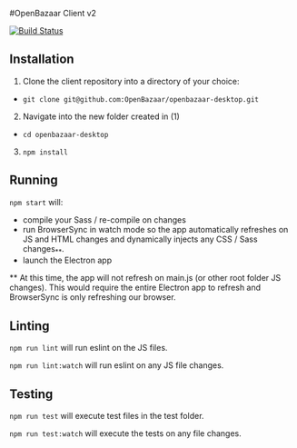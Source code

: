 #OpenBazaar Client v2

[![Build Status](https://travis-ci.org/OpenBazaar/openbazaar-desktop.svg)](https://travis-ci.org/OpenBazaar/openbazaar-desktop)

Installation
------------

1. Clone the client repository into a directory of your choice:
  - `git clone git@github.com:OpenBazaar/openbazaar-desktop.git`
2. Navigate into the new folder created in (1)
  - `cd openbazaar-desktop`
3. `npm install`

Running
-------

`npm start` will:
- compile your Sass / re-compile on changes
- run BrowserSync in watch mode so the app automatically refreshes on JS and HTML changes and dynamically injects any CSS / Sass changes<sub>**</sub>.
- launch the Electron app

** At this time, the app will not refresh on main.js (or other root folder JS changes). This would require the entire Electron app to refresh and BrowserSync is only refreshing our browser.

Linting
-------
`npm run lint` will run eslint on the JS files.

`npm run lint:watch` will run eslint on any JS file changes.

Testing
-------
`npm run test` will execute test files in the test folder.

`npm run test:watch` will execute the tests on any file changes.